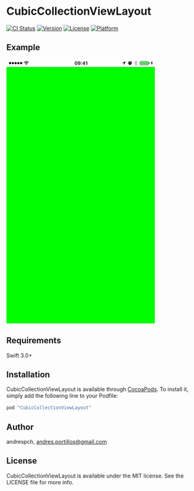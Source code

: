 # CubicCollectionViewLayout

[![CI Status](http://img.shields.io/travis/andrespch/CubicCollectionViewLayout.svg?style=flat)](https://travis-ci.org/andrespch/CubicCollectionViewLayout)
[![Version](https://img.shields.io/cocoapods/v/CubicCollectionViewLayout.svg?style=flat)](http://cocoapods.org/pods/CubicCollectionViewLayout)
[![License](https://img.shields.io/cocoapods/l/CubicCollectionViewLayout.svg?style=flat)](http://cocoapods.org/pods/CubicCollectionViewLayout)
[![Platform](https://img.shields.io/cocoapods/p/CubicCollectionViewLayout.svg?style=flat)](http://cocoapods.org/pods/CubicCollectionViewLayout)

## Example
![alt tag](https://github.com/andrespch/CubicCollectionViewController/blob/master/Cubic_Controller.gif)

## Requirements
Swift 3.0+
## Installation

CubicCollectionViewLayout is available through [CocoaPods](http://cocoapods.org). To install
it, simply add the following line to your Podfile:

```ruby
pod "CubicCollectionViewLayout"
```

## Author

andrespch, andres.portillos@gmail.com

## License

CubicCollectionViewLayout is available under the MIT license. See the LICENSE file for more info.
